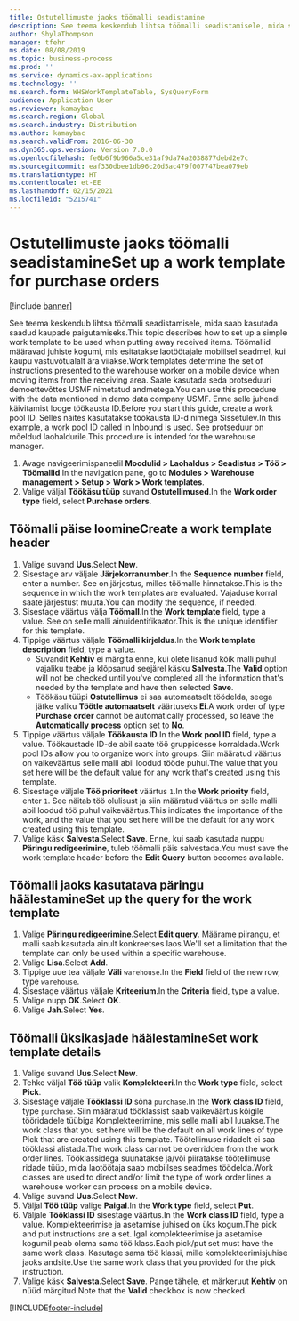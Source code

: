 ```yaml
---
title: Ostutellimuste jaoks töömalli seadistamine
description: See teema keskendub lihtsa töömalli seadistamisele, mida saab kasutada saadud kaupade paigutamiseks.
author: ShylaThompson
manager: tfehr
ms.date: 08/08/2019
ms.topic: business-process
ms.prod: ''
ms.service: dynamics-ax-applications
ms.technology: ''
ms.search.form: WHSWorkTemplateTable, SysQueryForm
audience: Application User
ms.reviewer: kamaybac
ms.search.region: Global
ms.search.industry: Distribution
ms.author: kamaybac
ms.search.validFrom: 2016-06-30
ms.dyn365.ops.version: Version 7.0.0
ms.openlocfilehash: fe0b6f9b966a5ce31af9da74a2038877debd2e7c
ms.sourcegitcommit: eaf330dbee1db96c20d5ac479f007747bea079eb
ms.translationtype: HT
ms.contentlocale: et-EE
ms.lasthandoff: 02/15/2021
ms.locfileid: "5215741"
---
```

# <a name="set-up-a-work-template-for-purchase-orders"></a><span data-ttu-id="39b58-103">Ostutellimuste jaoks töömalli seadistamine</span><span class="sxs-lookup"><span data-stu-id="39b58-103">Set up a work template for purchase orders</span></span>

[!include [banner](../../includes/banner.md)]

<span data-ttu-id="39b58-104">See teema keskendub lihtsa töömalli seadistamisele, mida saab kasutada saadud kaupade paigutamiseks.</span><span class="sxs-lookup"><span data-stu-id="39b58-104">This topic describes how to set up a simple work template to be used when putting away received items.</span></span> <span data-ttu-id="39b58-105">Töömallid määravad juhiste kogumi, mis esitatakse laotöötajale mobiilsel seadmel, kui kaupu vastuvõtualalt ära viiakse.</span><span class="sxs-lookup"><span data-stu-id="39b58-105">Work templates determine the set of instructions presented to the warehouse worker on a mobile device when moving items from the receiving area.</span></span> <span data-ttu-id="39b58-106">Saate kasutada seda protseduuri demoettevõttes USMF nimetatud andmetega.</span><span class="sxs-lookup"><span data-stu-id="39b58-106">You can use this procedure with the data mentioned in demo data company USMF.</span></span> <span data-ttu-id="39b58-107">Enne selle juhendi käivitamist looge töökausta ID.</span><span class="sxs-lookup"><span data-stu-id="39b58-107">Before you start this guide, create a work pool ID.</span></span> <span data-ttu-id="39b58-108">Selles näites kasutatakse töökausta ID-d nimega Sissetulev.</span><span class="sxs-lookup"><span data-stu-id="39b58-108">In this example, a work pool ID called in Inbound is used.</span></span> <span data-ttu-id="39b58-109">See protseduur on mõeldud laohaldurile.</span><span class="sxs-lookup"><span data-stu-id="39b58-109">This procedure is intended for the warehouse manager.</span></span>

1. <span data-ttu-id="39b58-110">Avage navigeerimispaneelil **Moodulid > Laohaldus > Seadistus > Töö > Töömallid**.</span><span class="sxs-lookup"><span data-stu-id="39b58-110">In the navigation pane, go to **Modules > Warehouse management > Setup > Work > Work templates**.</span></span>
2. <span data-ttu-id="39b58-111">Valige väljal **Töökäsu tüüp** suvand **Ostutellimused**.</span><span class="sxs-lookup"><span data-stu-id="39b58-111">In the **Work order type** field, select **Purchase orders**.</span></span>

## <a name="create-a-work-template-header"></a><span data-ttu-id="39b58-112">Töömalli päise loomine</span><span class="sxs-lookup"><span data-stu-id="39b58-112">Create a work template header</span></span>
1. <span data-ttu-id="39b58-113">Valige suvand **Uus**.</span><span class="sxs-lookup"><span data-stu-id="39b58-113">Select **New**.</span></span>
2. <span data-ttu-id="39b58-114">Sisestage arv väljale **Järjekorranumber**.</span><span class="sxs-lookup"><span data-stu-id="39b58-114">In the **Sequence number** field, enter a number.</span></span> <span data-ttu-id="39b58-115">See on järjestus, milles töömalle hinnatakse.</span><span class="sxs-lookup"><span data-stu-id="39b58-115">This is the sequence in which the work templates are evaluated.</span></span> <span data-ttu-id="39b58-116">Vajaduse korral saate järjestust muuta.</span><span class="sxs-lookup"><span data-stu-id="39b58-116">You can modify the sequence, if needed.</span></span>  
3. <span data-ttu-id="39b58-117">Sisestage väärtus välja **Töömall**.</span><span class="sxs-lookup"><span data-stu-id="39b58-117">In the **Work template** field, type a value.</span></span> <span data-ttu-id="39b58-118">See on selle malli ainuidentifikaator.</span><span class="sxs-lookup"><span data-stu-id="39b58-118">This is the unique identifier for this template.</span></span>  
4. <span data-ttu-id="39b58-119">Tippige väärtus väljale **Töömalli kirjeldus**.</span><span class="sxs-lookup"><span data-stu-id="39b58-119">In the **Work template description** field, type a value.</span></span>
    - <span data-ttu-id="39b58-120">Suvandit **Kehtiv** ei märgita enne, kui olete lisanud kõik malli puhul vajaliku teabe ja klõpsanud seejärel käsku **Salvesta**.</span><span class="sxs-lookup"><span data-stu-id="39b58-120">The **Valid** option will not be checked until you've completed all the information that's needed by the template and have then selected **Save**.</span></span>  
    - <span data-ttu-id="39b58-121">Töökäsu tüüpi **Ostutellimus** ei saa automaatselt töödelda, seega jätke valiku **Töötle automaatselt** väärtuseks **Ei**.</span><span class="sxs-lookup"><span data-stu-id="39b58-121">A work order of type **Purchase order** cannot be automatically processed, so leave the **Automatically process** option set to **No**.</span></span>  
5. <span data-ttu-id="39b58-122">Tippige väärtus väljale **Töökausta ID**.</span><span class="sxs-lookup"><span data-stu-id="39b58-122">In the **Work pool ID** field, type a value.</span></span> <span data-ttu-id="39b58-123">Töökaustade ID-de abil saate töö gruppidesse korraldada.</span><span class="sxs-lookup"><span data-stu-id="39b58-123">Work pool IDs allow you to organize work into groups.</span></span> <span data-ttu-id="39b58-124">Siin määratud väärtus on vaikeväärtus selle malli abil loodud tööde puhul.</span><span class="sxs-lookup"><span data-stu-id="39b58-124">The value that you set here will be the default value for any work that's created using this template.</span></span>  
6. <span data-ttu-id="39b58-125">Sisestage väljale **Töö prioriteet** väärtus `1`.</span><span class="sxs-lookup"><span data-stu-id="39b58-125">In the **Work priority** field, enter `1`.</span></span> <span data-ttu-id="39b58-126">See näitab töö olulisust ja siin määratud väärtus on selle malli abil loodud töö puhul vaikeväärtus.</span><span class="sxs-lookup"><span data-stu-id="39b58-126">This indicates the importance of the work, and the value that you set here will be the default for any work created using this template.</span></span>  
7. <span data-ttu-id="39b58-127">Valige käsk **Salvesta**.</span><span class="sxs-lookup"><span data-stu-id="39b58-127">Select **Save**.</span></span> <span data-ttu-id="39b58-128">Enne, kui saab kasutada nuppu **Päringu redigeerimine**, tuleb töömalli päis salvestada.</span><span class="sxs-lookup"><span data-stu-id="39b58-128">You must save the work template header before the **Edit Query** button becomes available.</span></span>  

## <a name="set-up-the-query-for-the-work-template"></a><span data-ttu-id="39b58-129">Töömalli jaoks kasutatava päringu häälestamine</span><span class="sxs-lookup"><span data-stu-id="39b58-129">Set up the query for the work template</span></span>
1. <span data-ttu-id="39b58-130">Valige **Päringu redigeerimine**.</span><span class="sxs-lookup"><span data-stu-id="39b58-130">Select **Edit query**.</span></span> <span data-ttu-id="39b58-131">Määrame piirangu, et malli saab kasutada ainult konkreetses laos.</span><span class="sxs-lookup"><span data-stu-id="39b58-131">We'll set a limitation that the template can only be used within a specific warehouse.</span></span>  
2. <span data-ttu-id="39b58-132">Valige **Lisa**.</span><span class="sxs-lookup"><span data-stu-id="39b58-132">Select **Add**.</span></span>
3. <span data-ttu-id="39b58-133">Tippige uue tea väljale **Väli** `warehouse`.</span><span class="sxs-lookup"><span data-stu-id="39b58-133">In the **Field** field of the new row, type `warehouse`.</span></span>
4. <span data-ttu-id="39b58-134">Sisestage väärtus väljale **Kriteerium**.</span><span class="sxs-lookup"><span data-stu-id="39b58-134">In the **Criteria** field, type a value.</span></span>
5. <span data-ttu-id="39b58-135">Valige nupp **OK**.</span><span class="sxs-lookup"><span data-stu-id="39b58-135">Select **OK**.</span></span>
6. <span data-ttu-id="39b58-136">Valige **Jah**.</span><span class="sxs-lookup"><span data-stu-id="39b58-136">Select **Yes**.</span></span>

## <a name="set-work-template-details"></a><span data-ttu-id="39b58-137">Töömalli üksikasjade häälestamine</span><span class="sxs-lookup"><span data-stu-id="39b58-137">Set work template details</span></span>
1. <span data-ttu-id="39b58-138">Valige suvand **Uus**.</span><span class="sxs-lookup"><span data-stu-id="39b58-138">Select **New**.</span></span>
2. <span data-ttu-id="39b58-139">Tehke väljal **Töö tüüp** valik **Komplekteeri**.</span><span class="sxs-lookup"><span data-stu-id="39b58-139">In the **Work type** field, select **Pick**.</span></span>
3. <span data-ttu-id="39b58-140">Sisestage väljale **Tööklassi ID** sõna `purchase`.</span><span class="sxs-lookup"><span data-stu-id="39b58-140">In the **Work class ID** field, type `purchase`.</span></span> <span data-ttu-id="39b58-141">Siin määratud tööklassist saab vaikeväärtus kõigile tööridadele tüübiga Komplekteerimine, mis selle malli abil luuakse.</span><span class="sxs-lookup"><span data-stu-id="39b58-141">The work class that you set here will be the default on all work lines of type Pick that are created using this template.</span></span> <span data-ttu-id="39b58-142">Töötellimuse ridadelt ei saa tööklassi alistada.</span><span class="sxs-lookup"><span data-stu-id="39b58-142">The work class cannot be overridden from the work order lines.</span></span> <span data-ttu-id="39b58-143">Tööklassidega suunatakse ja/või piiratakse töötellimuse ridade tüüp, mida laotöötaja saab mobiilses seadmes töödelda.</span><span class="sxs-lookup"><span data-stu-id="39b58-143">Work classes are used to direct and/or limit the type of work order lines a warehouse worker can process on a mobile device.</span></span>  
4. <span data-ttu-id="39b58-144">Valige suvand **Uus**.</span><span class="sxs-lookup"><span data-stu-id="39b58-144">Select **New**.</span></span>
5. <span data-ttu-id="39b58-145">Väljal **Töö tüüp** valige **Paigal**.</span><span class="sxs-lookup"><span data-stu-id="39b58-145">In the **Work type** field, select **Put**.</span></span>
6. <span data-ttu-id="39b58-146">Väljale **Tööklassi ID** sisestage väärtus.</span><span class="sxs-lookup"><span data-stu-id="39b58-146">In the **Work class ID** field, type a value.</span></span> <span data-ttu-id="39b58-147">Komplekteerimise ja asetamise juhised on üks kogum.</span><span class="sxs-lookup"><span data-stu-id="39b58-147">The pick and put instructions are a set.</span></span> <span data-ttu-id="39b58-148">Igal komplekteerimise ja asetamise kogumil peab olema sama töö klass.</span><span class="sxs-lookup"><span data-stu-id="39b58-148">Each pick/put set must have the same work class.</span></span> <span data-ttu-id="39b58-149">Kasutage sama töö klassi, mille komplekteerimisjuhise jaoks andsite.</span><span class="sxs-lookup"><span data-stu-id="39b58-149">Use the same work class that you provided for the pick instruction.</span></span>  
7. <span data-ttu-id="39b58-150">Valige käsk **Salvesta**.</span><span class="sxs-lookup"><span data-stu-id="39b58-150">Select **Save**.</span></span> <span data-ttu-id="39b58-151">Pange tähele, et märkeruut **Kehtiv** on nüüd märgitud.</span><span class="sxs-lookup"><span data-stu-id="39b58-151">Note that the **Valid** checkbox is now checked.</span></span>  



[!INCLUDE[footer-include](../../../includes/footer-banner.md)]